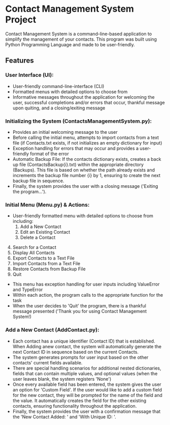 # Contact Management System Project

Contact Management System is a command-line-based application to simplify the management of your contacts. This program was built using Python Programming Language and made to be user-friendly.

## Features

### User Interface (UI):
* User-friendly command-line-interface (CLI)
* Formatted menus with detailed options to choose from
* Informative messages throughout the application for welcoming the user, successful completions and/or errors that occur, thankful message upon quiting, and a closing/exiting message

### Initializing the System (ContactsManagementSystem.py):
* Provides an initial welcoming message to the user
* Before calling the initial menu, attempts to import contacts from a text file (if Contacts.txt exists, if not initializes an empty dictionary for input)
* Exception handling for errors that may occur and provides a user-friendly format of the error
* Automatic Backup File: If the contacts dictionary exists, creates a back up file (ContactsBackup{i}.txt) within the appropriate directory (Backups). This file is based on whether the path already exists and increments the backup file number {i} by 1, ensuring to create the next backup file in sequence. 
* Finally, the system provides the user with a closing message ('Exiting the program...').

### Initial Menu (Menu.py) & Actions:
* User-friendly formatted menu with detailed options to choose from including:
    1. Add a New Contact
    2. Edit an Existing Contact
    3. Delete a Contact
4. Search for a Contact
5. Display All Contacts
6. Export Contacts to a Text File
7. Import Contacts from a Text File
8. Restore Contacts from Backup File
9. Quit
* This menu has exception handling for user inputs including ValueError and TypeError
* Within each action, the program calls to the appropriate function for the task
* When the user decides to 'Quit' the program, there is a thankful message presented ('Thank you for using Contact Management System!)

### Add a New Contact (AddContact.py):
* Each contact has a unique identifier (Contact ID) that is established. When Adding anew contact, the system will automatically generate the next Contact ID in sequence based on the current Contacts.
* The system generates prompts for user input based on the other contacts' current fields available.
* There are special handling scenarios for additional nested dictionaries, fields that can contain multiple values, and optional values (when the user leaves blank, the system registers 'None')
* Once every available field has been entered, the system gives the user an option for 'Custom Field'. If the user would like to add a custom field for the new contact, they will be prompted for the name of the field and the value. It automatically creates the field for the other existing contacts, ensuring functionality throughout the application.
* Finally, the system provides the user with a confirmation message that the 'New Contact Added: ' and 'With Unique ID: '.